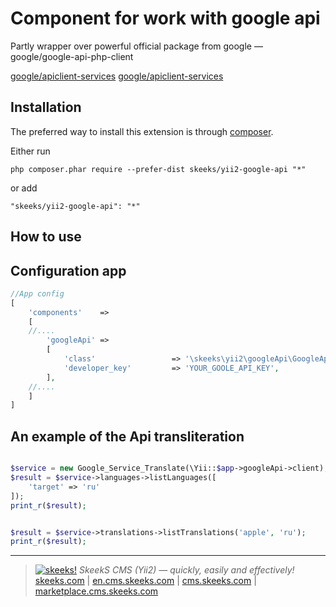 Component for work with google api
===================================

Partly wrapper over powerful official package from google — google/google-api-php-client

[google/apiclient-services](https://github.com/google/google-api-php-client)
[google/apiclient-services](https://github.com/google/google-api-php-client)

Installation
------------

The preferred way to install this extension is through [composer](http://getcomposer.org/download/).

Either run

```
php composer.phar require --prefer-dist skeeks/yii2-google-api "*"
```

or add

```
"skeeks/yii2-google-api": "*"
```


How to use
----------

## Configuration app
```php
//App config
[
    'components'    =>
    [
    //....
        'googleApi' =>
        [
            'class'                 => '\skeeks\yii2\googleApi\GoogleApiComponent',
            'developer_key'         => 'YOUR_GOOLE_API_KEY',
        ],
    //....
    ]
]

```

## An example of the Api transliteration

```php

$service = new Google_Service_Translate(\Yii::$app->googleApi->client);
$result = $service->languages->listLanguages([
    'target' => 'ru'
]);
print_r($result);

```

```php

$result = $service->translations->listTranslations('apple', 'ru');
print_r($result);

```

___

> [![skeeks!](https://gravatar.com/userimage/74431132/13d04d83218593564422770b616e5622.jpg)](http://skeeks.com)
<i>SkeekS CMS (Yii2) — quickly, easily and effectively!</i>
[skeeks.com](http://skeeks.com) | [en.cms.skeeks.com](http://en.cms.skeeks.com) | [cms.skeeks.com](http://cms.skeeks.com) | [marketplace.cms.skeeks.com](http://marketplace.cms.skeeks.com)

